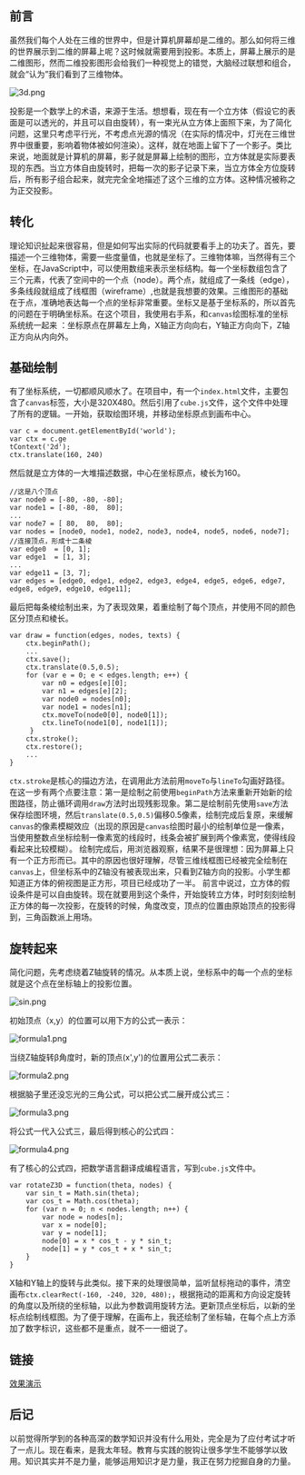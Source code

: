 ## 前言
虽然我们每个人处在三维的世界中，但是计算机屏幕却是二维的。那么如何将三维的世界展示到二维的屏幕上呢？这时候就需要用到投影。本质上，屏幕上展示的是二维图形，然而二维投影图形会给我们一种视觉上的错觉，大脑经过联想和组合，就会“认为”我们看到了三维物体。

![3d.png][1]

投影是一个数学上的术语，来源于生活。想想看，现在有一个立方体（假设它的表面是可以透光的，并且可以自由旋转），有一束光从立方体上面照下来，为了简化问题，这里只考虑平行光，不考虑点光源的情况（在实际的情况中，灯光在三维世界中很重要，影响着物体被如何渲染）。这样，就在地面上留下了一个影子。类比来说，地面就是计算机的屏幕，影子就是屏幕上绘制的图形，立方体就是实际要表现的东西。当立方体自由旋转时，把每一次的影子记录下来，当立方体全方位旋转后，所有影子组合起来，就完完全全地描述了这个三维的立方体。这种情况被称之为正交投影。

## 转化
理论知识扯起来很容易，但是如何写出实际的代码就要看手上的功夫了。首先，要描述一个三维物体，需要一些度量值，也就是坐标了。三维物体嘛，当然得有三个坐标，在JavaScript中，可以使用数组来表示坐标结构。每一个坐标数组包含了三个元素，代表了空间中的一个点（node）。两个点，就组成了一条线（edge），多条线段就组成了线框图（wireframe）,也就是我想要的效果。三维图形的基础在于点，准确地表达每一个点的坐标非常重要。坐标又是基于坐标系的，所以首先的问题在于明确坐标系。在这个项目，我使用右手系，和`canvas`绘图标准的坐标系统统一起来 ：坐标原点在屏幕左上角，X轴正方向向右，Y轴正方向向下，Z轴正方向从内向外。

## 基础绘制
有了坐标系统，一切都顺风顺水了。在项目中，有一个`index.html`文件，主要包含了`canvas`标签，大小是320X480。然后引用了`cube.js`文件，这个文件中处理了所有的逻辑。一开始，获取绘图环境，并移动坐标原点到画布中心。
```
var c = document.getElementById('world');
var ctx = c.ge
tContext('2d');
ctx.translate(160, 240)
```
然后就是立方体的一大堆描述数据，中心在坐标原点，棱长为160。
```
//这是八个顶点
var node0 = [-80, -80, -80];
var node1 = [-80, -80,  80];
...
var node7 = [ 80,  80,  80];
var nodes = [node0, node1, node2, node3, node4, node5, node6, node7];
//连接顶点，形成十二条棱
var edge0  = [0, 1];
var edge1  = [1, 3];
...
var edge11 = [3, 7];
var edges = [edge0, edge1, edge2, edge3, edge4, edge5, edge6, edge7, edge8, edge9, edge10, edge11];
```
最后把每条棱绘制出来，为了表现效果，着重绘制了每个顶点，并使用不同的颜色区分顶点和棱长。
```
var draw = function(edges, nodes, texts) {
    ctx.beginPath();
    ...
    ctx.save(); 
    ctx.translate(0.5,0.5); 
    for (var e = 0; e < edges.length; e++) {
        var n0 = edges[e][0];
        var n1 = edges[e][2];
        var node0 = nodes[n0];
        var node1 = nodes[n1];
        ctx.moveTo(node0[0], node0[1]);
        ctx.lineTo(node1[0], node1[1]);
     }
    ctx.stroke();
    ctx.restore();
    ...
}
```
`ctx.stroke`是核心的描边方法，在调用此方法前用`moveTo`与`lineTo`勾画好路径。在这一步有两个点要注意：第一是绘制之前使用`beginPath`方法来重新开始新的绘图路径，防止循环调用`draw`方法时出现残影现象。第二是绘制前先使用`save`方法保存绘图环境，然后`translate(0.5,0.5)`偏移0.5像素，绘制完成后复原，来缓解`canvas`的像素模糊效应（出现的原因是`canvas`绘图时最小的绘制单位是一像素，当使用整数点坐标绘制一像素宽的线段时，线条会被扩展到两个像素宽，使得线段看起来比较模糊）。
绘制完成后，用浏览器观察，结果不是很理想：因为屏幕上只有一个正方形而已。其中的原因也很好理解，尽管三维线框图已经被完全绘制在`canvas`上，但坐标系中的Z轴没有被表现出来，只看到Z轴方向的投影。小学生都知道正方体的俯视图是正方形，项目已经成功了一半。
前言中说过，立方体的假设条件是可以自由旋转。现在就要用到这个条件，开始旋转立方体，时时刻刻绘制正方体的每一次投影，在旋转的时候，角度改变，顶点的位置由原始顶点的投影得到，三角函数派上用场。
## 旋转起来
简化问题，先考虑绕着Z轴旋转的情况。从本质上说，坐标系中的每一个点的坐标就是这个点在坐标轴上的投影位置。

![sin.png][3]

初始顶点（x,y）的位置可以用下方的公式一表示：

![formula1.png][4]

当绕Z轴旋转β角度时，新的顶点(x',y')的位置用公式二表示：

![formula2.png][5]

根据脑子里还没忘光的三角公式，可以把公式二展开成公式三：

![formula3.png][6]

将公式一代入公式三，最后得到核心的公式四：

![formula4.png][7]

有了核心的公式四，把数学语言翻译成编程语言，写到`cube.js`文件中。
```
var rotateZ3D = function(theta, nodes) {
    var sin_t = Math.sin(theta);
    var cos_t = Math.cos(theta);
    for (var n = 0; n < nodes.length; n++) {
        var node = nodes[n];
        var x = node[0];
        var y = node[1];
        node[0] = x * cos_t - y * sin_t;
        node[1] = y * cos_t + x * sin_t;
    }
}
```
X轴和Y轴上的旋转与此类似。接下来的处理很简单，监听鼠标拖动的事件，清空画布`ctx.clearRect(-160, -240, 320, 480);`，根据拖动的距离和方向设定旋转的角度以及所绕的坐标轴，以此为参数调用旋转方法。更新顶点坐标后，以新的坐标点绘制线框图。为了便于理解，在画布上，我还绘制了坐标轴，在每个点上方添加了数字标识，这些都不是重点，就不一一细说了。
## 链接

[效果演示][8]

## 后记
以前觉得所学到的各种高深的数学知识并没有什么用处，完全是为了应付考试才听了一点儿。现在看来，是我太年轻。教育与实践的脱钩让很多学生不能够学以致用。知识其实并不是力量，能够运用知识才是力量，我正在努力挖掘自身的力量。


  [1]: http://www.chunqiuyiyu.com/usr/uploads/2016/06/360428121.png
  [2]: http://www.chunqiuyiyu.com/usr/uploads/2016/06/360428121.png
  [3]: http://www.chunqiuyiyu.com/usr/uploads/2016/06/2600755056.png
  [4]: http://www.chunqiuyiyu.com/usr/uploads/2016/06/158427185.png
  [5]: http://www.chunqiuyiyu.com/usr/uploads/2016/06/2543797869.png
  [6]: http://www.chunqiuyiyu.com/usr/uploads/2016/06/173291693.png
  [7]: http://www.chunqiuyiyu.com/usr/uploads/2016/06/1339414026.png
  [8]: http://www.chunqiuyiyu.com/usr/uploads/demos/cube/cube.html
